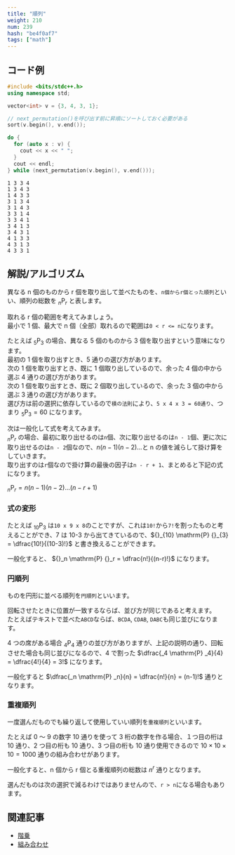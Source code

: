 ```yaml
---
title: "順列"
weight: 210
num: 239
hash: "be4f0af7"
tags: ["math"]
---
```


## コード例

```cpp
#include <bits/stdc++.h>
using namespace std;

vector<int> v = {3, 4, 3, 1};

// next_permutation()を呼び出す前に昇順にソートしておく必要がある
sort(v.begin(), v.end());

do {
  for (auto x : v) {
    cout << x << " ";
  }
  cout << endl;
} while (next_permutation(v.begin(), v.end()));
```

```text
1 3 3 4
1 3 4 3
1 4 3 3
3 1 3 4
3 1 4 3
3 3 1 4
3 3 4 1
3 4 1 3
3 4 3 1
4 1 3 3
4 3 1 3
4 3 3 1
```

## 解説/アルゴリズム

異なる n 個のものから r 個を取り出して並べたものを、`n個からr個とった順列`といい、順列の総数を ${}_n \mathrm{P} {}_r$ と表します。

取れる r 個の範囲を考えてみましょう。  
最小で 1 個、最大で n 個（全部）取れるので範囲は`0 < r <= n`になります。

たとえば ${}_5 \mathrm{P} {}_3$ の場合、異なる 5 個のものから 3 個を取り出すという意味になります。  
最初の 1 個を取り出すとき、5 通りの選び方があります。  
次の 1 個を取り出すとき、既に 1 個取り出しているので、余った 4 個の中から選ぶ 4 通りの選び方があります。  
次の 1 個を取り出すとき、既に 2 個取り出しているので、余った 3 個の中から選ぶ 3 通りの選び方があります。  
選び方は前の選択に依存しているので`積の法則`により、`5 x 4 x 3 = 60通り`、つまり ${}_5 \mathrm{P} {}_3 = 60$ になります。

次は一般化して式を考えてみます。  
${}_n \mathrm{P} {}_r$ の場合、最初に取り出せるのは`n`個、次に取り出せるのは`n - 1`個、更に次に取り出せるのは`n - 2`個なので、$n(n-1)(n-2)...$と n の値を減らして掛け算をしていきます。  
取り出すのは`r`個なので掛け算の最後の因子は`n - r + 1`、まとめると下記の式になります。

${}_n \mathrm{P} {}_r = n(n-1)(n-2)...(n-r+1)$

### 式の変形

たとえば $_{10} \mathrm{P} _{3}$ は`10 x 9 x 8`のことですが、これは`10!`から`7!`を割ったものと考えることができ、7 は 10-3 から出てきているので、${}_{10} \mathrm{P} {}_{3} = \dfrac{10!}{(10-3)!}$ と書き換えることができます。

一般化すると、 ${}_n \mathrm{P} {}_r = \dfrac{n!}{(n-r)!}$ になります。

### 円順列

ものを円形に並べる順列を`円順列`といいます。

回転させたときに位置が一致するならば、並び方が同じであると考えます。  
たとえばテキストで並べた`ABCD`ならば、`BCDA`, `CDAB`, `DABC`も同じ並びになります。

4 つの席がある場合 $_4 \mathrm{P} _4$ 通りの並び方がありますが、上記の説明の通り、回転させた場合も同じ並びになるので、4 で割った $\dfrac{_4 \mathrm{P} _4}{4} = \dfrac{4!}{4} = 3!$ になります。

一般化すると $\dfrac{_n \mathrm{P} _n}{n} = \dfrac{n!}{n} = (n-1)!$ 通りとなります。

### 重複順列

一度選んだものでも繰り返して使用していい順列を`重複順列`といいます。

たとえば 0 ～ 9 の数字 10 通りを使って 3 桁の数字を作る場合、１つ目の桁は 10 通り、2 つ目の桁も 10 通り、3 つ目の桁も 10 通り使用できるので $10 \times 10 \times 10 = 1000$ 通りの組み合わせがあります。

一般化すると、n 個から r 個とる重複順列の総数は $n^r$ 通りとなります。

選んだものは次の選択で減るわけではありませんので、`r > n`になる場合もあります。

## 関連記事

- [階乗](/57dbb50c)
- [組み合わせ](/10c33141)
